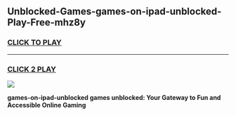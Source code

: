 
## Unblocked-Games-games-on-ipad-unblocked-Play-Free-mhz8y
<h3>
<a href="https://premium76.site?title=games-on-ipad-unblocked&ref=09A">CLICK TO PLAY</a></h3>
<hr>

<h3>
<a href="https://premium76.site?title=games-on-ipad-unblocked&ref=09A">CLICK 2 PLAY</a>
  
</h3>

<a href="https://premium76.site?title=games-on-ipad-unblocked&ref=09A"><img src="https://clearcache.store/games.png"></a>


**games-on-ipad-unblocked games unblocked: Your Gateway to Fun and Accessible Online Gaming**
